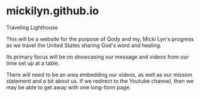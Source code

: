 # mickilyn.github.io
 Traveling Lighthouse

This will be a website for the purpose of Qody and my, Micki Lyn's progress as we travel the United States sharing God's word and healing. 

Its primary focus will be on showcasing our message and videos from our time set up at a table. 

There will need to be an area embedding our videos, as well as our mission statement and a bit about us. If we redirect to the Youtube channel, then we may be able to get away with one long-form page. 
